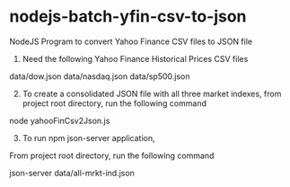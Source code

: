 # nodejs-batch-yfin-csv-to-json
NodeJS Program to convert Yahoo Finance CSV files to JSON file

1.  Need the following Yahoo Finance Historical Prices CSV files

data/dow.json
data/nasdaq.json
data/sp500.json


2.  To create a consolidated JSON file with all three market indexes, 
from project root directory, run the following command

node yahooFinCsv2Json.js


3.  To run npm json-server application,

From project root directory, run the following command 

json-server data/all-mrkt-ind.json


